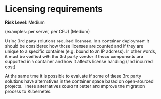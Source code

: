 # Licensing requirements

**Risk Level**: Medium

 (examples: per server, per CPU) (Medium)

Using 3rd party solutions required licenses. In a container deployment it should be
considered how those licenses are counted and if they are unique to a specific
container (e.g. bound to an IP address). In other words, it must be verified with
the 3rd party vendor if these components are supported in a container and how it
affects license handling (and incurred cost).

At the same time it is possible to evaluate if some of these 3rd party solutions
have alternatives in the container space based on open-sourced projects. These
alternatives could fit better and improve the migration process to Kubernetes.
